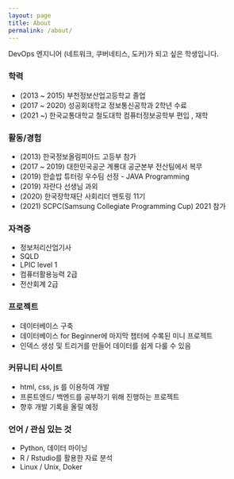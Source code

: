 ```yaml
---
layout: page
title: About
permalink: /about/
---
```

<p>DevOps 엔지니어 (네트워크, 쿠버네티스, 도커)가 되고 싶은 학생입니다.</p>

<h3>학력</h3>
<ul>
  <li>(2013 ~ 2015) 부천정보산업고등학교 졸업</li>
  <li>(2017 ~ 2020) 성공회대학교 정보통신공학과 2학년 수료</li>
  <li>(2021 ~) 한국교통대학교 철도대학 컴퓨터정보공학부 편입 , 재학</li>
</ul>

<h3>활동/경험</h3>
<ul>
  <li>(2013) 한국정보올림피아드 고등부 참가</li>
  <li>(2017 ~ 2019) 대한민국공군 계룡대 공군본부 전산팀에서 복무</li>
  <li>(2019) 한솥밥 튜터링 우수팀 선정 - JAVA Programming</li>
  <li>(2019) 자란다 선생님 과외</li>
  <li>(2020) 한국장학재단 사회리더 멘토링 11기</li>
  <li>(2021) SCPC(Samsung Collegiate Programming Cup) 2021 참가</li>
</ul>

<h3>자격증</h3>
<ul>
  <li>정보처리산업기사</li>
  <li>SQLD</li>
  <li>LPIC level 1</li>
  <li>컴퓨터활용능력 2급</li>
  <li>전산회계 2급</li>
</ul>

<h3>프로젝트</h3>
<ul>
  <li>데이터베이스 구축</li>
  <li>데이터베이스 for Beginner에 마지막 챕터에 수록된 미니 프로젝트</li>
  <li>인덱스 생성 및 트리거를 만들어 데이터를 쉽게 다룰 수 있음</li>
</ul>

<h3>커뮤니티 사이트</h3>
<ul>
  <li>html, css, js 를 이용하여 개발</li>
  <li>프론트엔드/ 백엔드를 공부하기 위해 진행하는 프로젝트</li>
  <li>향후 개발 기록을 올릴 예정</li>
</ul>

<h3>언어 / 관심 있는 것</h3>
<ul>
  <li>Python, 데이터 마이닝</li>
  <li>R / Rstudio를 활용한 자료 분석</li>
  <li>Linux / Unix, Doker</li>
</ul>